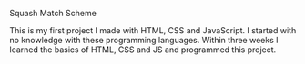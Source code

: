 Squash Match Scheme

This is my first project I made with HTML, CSS and JavaScript.
I started with no knowledge with these programming languages. Within three weeks I learned the basics of HTML, CSS and JS and programmed this project.
